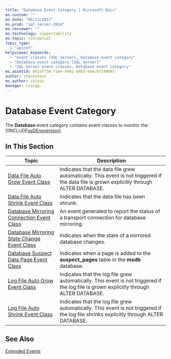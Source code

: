 ```yaml
---
title: "Database Event Category | Microsoft Docs"
ms.custom: ""
ms.date: "06/13/2017"
ms.prod: "sql-server-2014"
ms.reviewer: ""
ms.technology: supportability
ms.topic: conceptual
topic_type: 
  - "apiref"
helpviewer_keywords: 
  - "event classes [SQL Server], Database event category"
  - "Database event category [SQL Server]"
  - "SQL Server event classes, Database event category"
ms.assetid: b61af738-f144-4992-b0b2-d44cb7240991
author: stevestein
ms.author: sstein
manager: craigg
---
```

# Database Event Category
  The **Database** event category contains event classes to monitor the [!INCLUDE[ssDEnoversion](../../includes/ssdenoversion-md.md)].  
  
## In This Section  
  
|Topic|Description|  
|-----------|-----------------|  
|[Data File Auto Grow Event Class](data-file-auto-grow-event-class.md)|Indicates that the data file grew automatically. This event is not triggered if the data file is grown explicitly through ALTER DATABASE.|  
|[Data File Auto Shrink Event Class](data-file-auto-shrink-event-class.md)|Indicates that the data file has been shrunk.|  
|[Database Mirroring Connection Event Class](database-mirroring-connection-event-class.md)|An event generated to report the status of a transport connection for database mirroring.|  
|[Database Mirroring State Change Event Class](database-mirroring-state-change-event-class.md)|Indicates when the state of a mirrored database changes.|  
|[Database Suspect Data Page Event Class](database-suspect-data-page-event-class.md)|Indicates when a page is added to the **suspect_pages** table in the **msdb** database.|  
|[Log File Auto Grow Event Class](log-file-auto-grow-event-class.md)|Indicates that the log file grew automatically. This event is not triggered if the log file is grown explicitly through ALTER DATABASE.|  
|[Log File Auto Shrink Event Class](log-file-auto-shrink-event-class.md)|Indicates that the log file grew automatically. This event is not triggered if the log file shrinks explicitly through ALTER DATABASE.|  
  
## See Also  
 [Extended Events](../extended-events/extended-events.md)  
  
  

